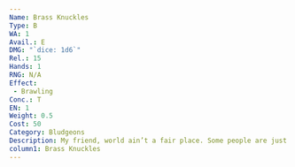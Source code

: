 ```yaml
---
Name: Brass Knuckles
Type: B
WA: 1
Avail.: E
DMG: "`dice: 1d6`"
Rel.: 15
Hands: 1
RNG: N/A
Effect:
 - Brawling
Conc.: T
EN: 1
Weight: 0.5
Cost: 50
Category: Bludgeons
Description: My friend, world ain’t a fair place. Some people are just born weaker. Now, I usually don’t have to fight my enemies up close—heh, the benefits of being an arbalist—but if I made a habit of it I’d pick up some brass knuckles. Gives ya extra “punch,” heh.
column1: Brass Knuckles
---
```

